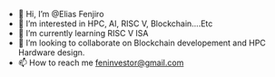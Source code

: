 - 👋 Hi, I’m @Elias Fenjiro
- 👀 I’m interested in HPC, AI, RISC V, Blockchain....Etc
- 🌱 I’m currently learning RISC V ISA
- 💞️ I’m looking to collaborate on Blockchain developement and HPC Hardware design.
- 📫 How to reach me feninvestor@gmail.com

<!---
fenjiro/fenjiro is a ✨ special ✨ repository because its `README.md` (this file) appears on your GitHub profile.
You can click the Preview link to take a look at your changes.
--->
